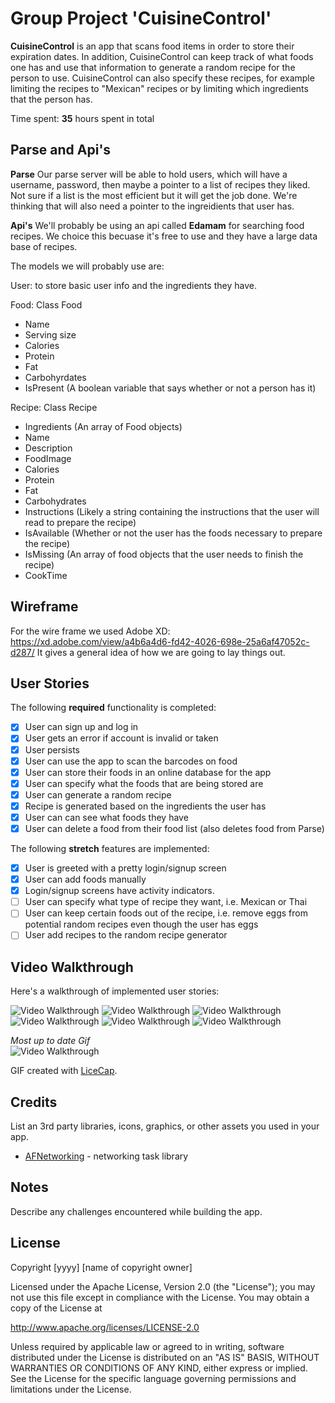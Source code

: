 # Group Project 'CuisineControl'

**CuisineControl** is an app that scans food items in order to store their expiration dates.  In addition, CuisineControl can keep track of what foods one has and use that information to generate a random recipe for the person to use.  CuisineControl can also specify these recipes, for example limiting the recipes to "Mexican" recipes or by limiting which ingredients that the person has.

Time spent: **35** hours spent in total

## Parse and Api's
**Parse**
Our parse server will be able to hold users, which will have a username, password, then maybe a pointer to a list of recipes they liked. Not sure if a list is the most efficient but it will get the job done. We're thinking that will also need a pointer to the ingreidients that user has.

**Api's**
We'll probably be using an api called **Edamam** for searching food recipes. We choice this becuase it's free to use and they have a large data base of recipes.

The models we will probably use are:

User: to store basic user info and the ingredients they have.

Food:
Class Food
 * Name
 * Serving size
 * Calories
 * Protein
 * Fat
 * Carbohyrdates
 * IsPresent (A boolean variable that says whether or not a person has it)
 
Recipe:
Class Recipe
* Ingredients (An array of Food objects)
* Name
* Description
* FoodImage
* Calories 
* Protein
* Fat
* Carbohydrates
* Instructions (Likely a string containing the instructions that the user will read to prepare the recipe)
* IsAvailable (Whether or not the user has the foods necessary to prepare the recipe)
* IsMissing (An array of food objects that the user needs to finish the recipe)
* CookTime

## Wireframe

For the wire frame we used Adobe XD:
https://xd.adobe.com/view/a4b6a4d6-fd42-4026-698e-25a6af47052c-d287/
It gives a general idea of how we are going to lay things out.


## User Stories

The following **required** functionality is completed:
- [X] User can sign up and log in
- [X] User gets an error if account is invalid or taken
- [X] User persists
- [X] User can use the app to scan the barcodes on food
- [X] User can store their foods in an online database for the app
- [X] User can specify what the foods that are being stored are
- [X] User can generate a random recipe
- [X] Recipe is generated based on the ingredients the user has
- [X] User can can see what foods they have
- [X] User can delete a food from their food list (also deletes food from Parse)

The following **stretch** features are implemented:
- [X] User is greeted with a pretty login/signup screen
- [X] User can add foods manually
- [X] Login/signup screens have activity indicators.
- [ ] User can specify what type of recipe they want, i.e. Mexican or Thai
- [ ] User can keep certain foods out of the recipe, i.e. remove eggs from potential random recipes even though the user has eggs
- [ ] User add recipes to the random recipe generator

## Video Walkthrough

Here's a walkthrough of implemented user stories:

<img src='https://image.ibb.co/eJwEfq/cusine-Walkthrough.gif' title='Video Walkthrough' width='' alt='Video Walkthrough' />
<img src='https://imgur.com/1rODnqd.gif' title='Video Walkthrough' width='' alt='Video Walkthrough' />
<img src='https://imgur.com/WGdqrwz.gif' title='Video Walkthrough' width='' alt='Video Walkthrough' />
<img src='https://imgur.com/bXI4mVF.gif' title='Video Walkthrough' width='' alt='Video Walkthrough' />
<img src='https://imgur.com/kk5FF0D.gif' title='Video Walkthrough' width='' alt='Video Walkthrough' />
<img src='https://image.ibb.co/iHTQLA/CCRemake.gif' title='Video Walkthrough' width='' alt='Video Walkthrough' />

*Most up to date Gif*<br>
<img src='https://i.ibb.co/ySyzWf3/CCFinal.gif' title='Video Walkthrough' width='' alt='Video Walkthrough' />

GIF created with [LiceCap](http://www.cockos.com/licecap/).

## Credits

List an 3rd party libraries, icons, graphics, or other assets you used in your app.

- [AFNetworking](https://github.com/AFNetworking/AFNetworking) - networking task library


## Notes

Describe any challenges encountered while building the app.

## License

Copyright [yyyy] [name of copyright owner]

Licensed under the Apache License, Version 2.0 (the "License");
you may not use this file except in compliance with the License.
You may obtain a copy of the License at

http://www.apache.org/licenses/LICENSE-2.0

Unless required by applicable law or agreed to in writing, software
distributed under the License is distributed on an "AS IS" BASIS,
WITHOUT WARRANTIES OR CONDITIONS OF ANY KIND, either express or implied.
See the License for the specific language governing permissions and
limitations under the License.
